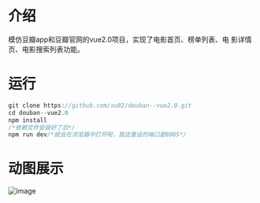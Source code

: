 # 介绍
模仿豆瓣app和豆瓣官网的vue2.0项目，实现了电影首页、榜单列表、电 影详情页、电影搜索列表功能。

# 运行
```javascript
git clone https://github.com/xu82/douban--vue2.0.git
cd douban--vue2.0
npm install
/*依赖文件安装好了后*/
npm run dev/*就会在浏览器中打开啦，我这里设的端口是8085*/
```
# 动图展示
![image](https://github.com/xu82/douban--vue2.0/blob/master/demo.gif)
